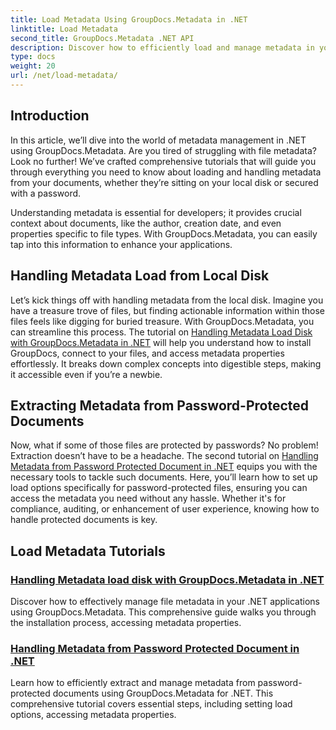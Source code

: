 ```yaml
---
title: Load Metadata Using GroupDocs.Metadata in .NET
linktitle: Load Metadata
second_title: GroupDocs.Metadata .NET API
description: Discover how to efficiently load and manage metadata in your .NET applications with GroupDocs.Metadata.
type: docs
weight: 20
url: /net/load-metadata/
---
```

## Introduction

In this article, we’ll dive into the world of metadata management in .NET using GroupDocs.Metadata. Are you tired of struggling with file metadata? Look no further! We’ve crafted comprehensive tutorials that will guide you through everything you need to know about loading and handling metadata from your documents, whether they’re sitting on your local disk or secured with a password. 

Understanding metadata is essential for developers; it provides crucial context about documents, like the author, creation date, and even properties specific to file types. With GroupDocs.Metadata, you can easily tap into this information to enhance your applications.

## Handling Metadata Load from Local Disk
Let’s kick things off with handling metadata from the local disk. Imagine you have a treasure trove of files, but finding actionable information within those files feels like digging for buried treasure. With GroupDocs.Metadata, you can streamline this process. The tutorial on [Handling Metadata Load Disk with GroupDocs.Metadata in .NET](./handling-metadata-local-disk/) will help you understand how to install GroupDocs, connect to your files, and access metadata properties effortlessly. It breaks down complex concepts into digestible steps, making it accessible even if you’re a newbie.

## Extracting Metadata from Password-Protected Documents
Now, what if some of those files are protected by passwords? No problem! Extraction doesn’t have to be a headache. The second tutorial on [Handling Metadata from Password Protected Document in .NET](./handling-metadata-from-password-protected-document/) equips you with the necessary tools to tackle such documents. Here, you’ll learn how to set up load options specifically for password-protected files, ensuring you can access the metadata you need without any hassle. Whether it's for compliance, auditing, or enhancement of user experience, knowing how to handle protected documents is key.

## Load Metadata Tutorials
### [Handling Metadata load disk with GroupDocs.Metadata in .NET](./handling-metadata-local-disk/)
Discover how to effectively manage file metadata in your .NET applications using GroupDocs.Metadata. This comprehensive guide walks you through the installation process, accessing metadata properties.
### [Handling Metadata from Password Protected Document in .NET](./handling-metadata-from-password-protected-document/)
Learn how to efficiently extract and manage metadata from password-protected documents using GroupDocs.Metadata for .NET. This comprehensive tutorial covers essential steps, including setting load options, accessing metadata properties.